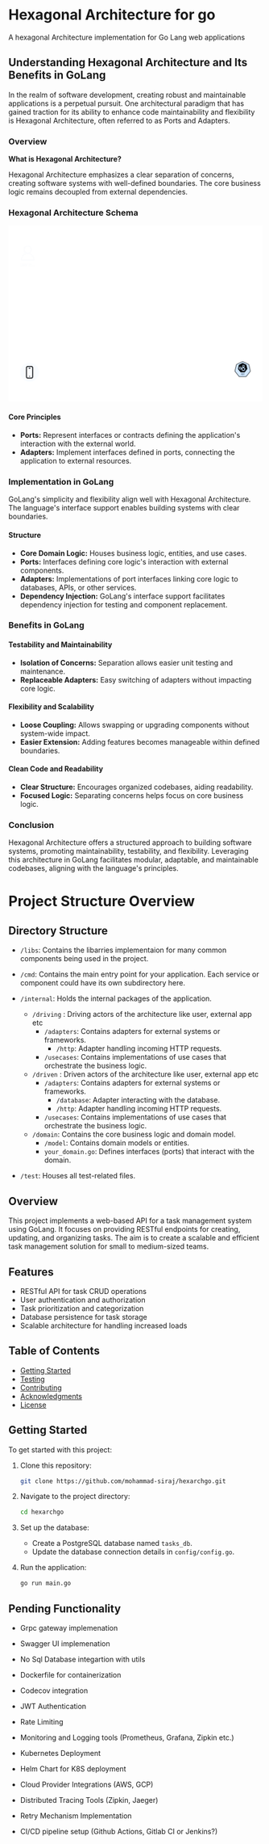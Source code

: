 # Hexagonal Architecture for go
A hexagonal Architecture implementation for Go Lang web applications 

## Understanding Hexagonal Architecture and Its Benefits in GoLang

In the realm of software development, creating robust and maintainable applications is a perpetual pursuit. One architectural paradigm that has gained traction for its ability to enhance code maintainability and flexibility is Hexagonal Architecture, often referred to as Ports and Adapters.

### Overview

**What is Hexagonal Architecture?**

Hexagonal Architecture emphasizes a clear separation of concerns, creating software systems with well-defined boundaries. The core business logic remains decoupled from external dependencies.


### Hexagonal Architecture Schema


![Alt text](data/svg/schema.svg)

#### Core Principles

- **Ports:** Represent interfaces or contracts defining the application's interaction with the external world.
- **Adapters:** Implement interfaces defined in ports, connecting the application to external resources.

### Implementation in GoLang

GoLang's simplicity and flexibility align well with Hexagonal Architecture. The language's interface support enables building systems with clear boundaries.

#### Structure

- **Core Domain Logic:** Houses business logic, entities, and use cases.
- **Ports:** Interfaces defining core logic's interaction with external components.
- **Adapters:** Implementations of port interfaces linking core logic to databases, APIs, or other services.
- **Dependency Injection:** GoLang's interface support facilitates dependency injection for testing and component replacement.

### Benefits in GoLang

#### Testability and Maintainability

- **Isolation of Concerns:** Separation allows easier unit testing and maintenance.
- **Replaceable Adapters:** Easy switching of adapters without impacting core logic.

#### Flexibility and Scalability

- **Loose Coupling:** Allows swapping or upgrading components without system-wide impact.
- **Easier Extension:** Adding features becomes manageable within defined boundaries.

#### Clean Code and Readability

- **Clear Structure:** Encourages organized codebases, aiding readability.
- **Focused Logic:** Separating concerns helps focus on core business logic.

### Conclusion

Hexagonal Architecture offers a structured approach to building software systems, promoting maintainability, testability, and flexibility. Leveraging this architecture in GoLang facilitates modular, adaptable, and maintainable codebases, aligning with the language's principles.

# Project Structure Overview

## Directory Structure

- `/libs`: Contains the libarries implementaion for many common components being used in the project.

- `/cmd`: Contains the main entry point for your application. Each service or component could have its own subdirectory here.

- `/internal`: Holds the internal packages of the application.
  - `/driving` : Driving actors of the architecture like user, external app etc
    - `/adapters`: Contains adapters for external systems or frameworks.
        - `/http`: Adapter handling incoming HTTP requests.
    - `/usecases`: Contains implementations of use cases that orchestrate the business logic.
  - `/driven` : Driven actors of the architecture like user, external app etc
    - `/adapters`: Contains adapters for external systems or frameworks.
        - `/database`: Adapter interacting with the database.
        - `/http`: Adapter handling incoming HTTP requests.
    - `/usecases`: Contains implementations of use cases that orchestrate the business logic.
  - `/domain`: Contains the core business logic and domain model.
    - `/model`: Contains domain models or entities.
    - `your_domain.go`: Defines interfaces (ports) that interact with the domain.
  
- `/test`: Houses all test-related files.


## Overview

This project implements a web-based API for a task management system using GoLang. It focuses on providing RESTful endpoints for creating, updating, and organizing tasks. The aim is to create a scalable and efficient task management solution for small to medium-sized teams.

## Features

- RESTful API for task CRUD operations
- User authentication and authorization
- Task prioritization and categorization
- Database persistence for task storage
- Scalable architecture for handling increased loads

## Table of Contents

- [Getting Started](#getting-started)
- [Testing](#testing)
- [Contributing](#contributing)
- [Acknowledgments](#acknowledgments)
- [License](#license)

## Getting Started

To get started with this project:

1. Clone this repository:

    ```bash
    git clone https://github.com/mohammad-siraj/hexarchgo.git
    ```

2. Navigate to the project directory:

    ```bash
    cd hexarchgo
    ```

3. Set up the database:

    - Create a PostgreSQL database named `tasks_db`.
    - Update the database connection details in `config/config.go`.

4. Run the application:

    ```bash
    go run main.go
    ```

## Pending Functionality 

- Grpc gateway implemenation
- Swagger UI implemenation
- No Sql Database integartion with utils
- Dockerfile for containerization

- Codecov integration
- JWT Authentication
- Rate Limiting
- Monitoring and Logging tools (Prometheus, Grafana, Zipkin etc.)
- Kubernetes Deployment
- Helm Chart for K8S deployment
- Cloud Provider Integrations (AWS, GCP)
- Distributed Tracing Tools (Zipkin, Jaeger)
- Retry Mechanism Implementation

- CI/CD pipeline setup (Github Actions, Gitlab CI or Jenkins?)